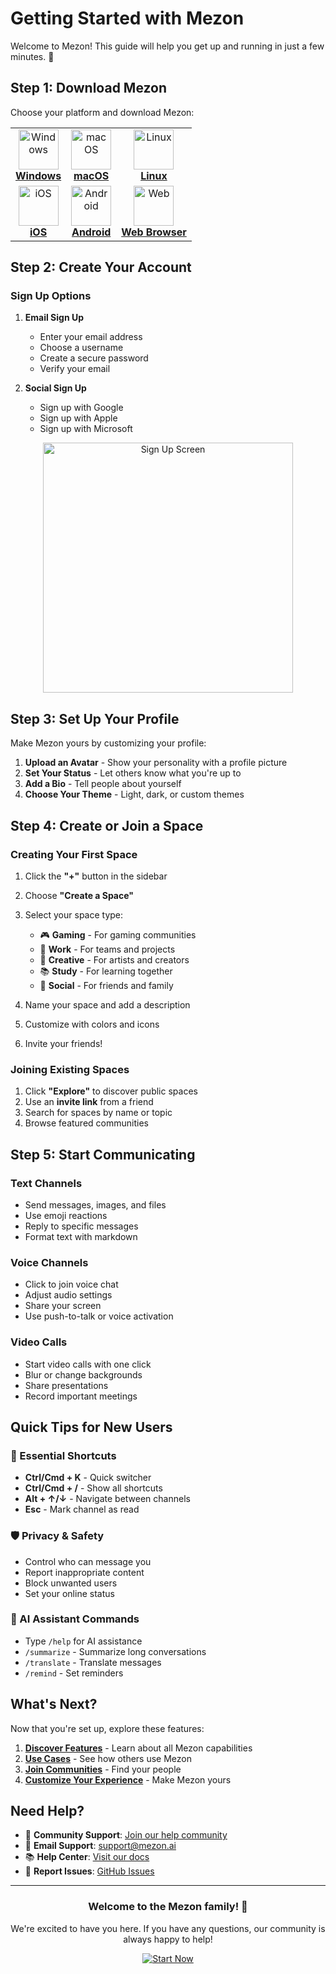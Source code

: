 # Getting Started with Mezon

Welcome to Mezon! This guide will help you get up and running in just a few minutes. 🚀

## Step 1: Download Mezon

Choose your platform and download Mezon:

<div align="center">
  <table>
    <tr>
      <td align="center">
        <a href="https://mezon.ai/download/windows">
          <img src="../../assets/platforms/windows.png" alt="Windows" width="64">
          <br><strong>Windows</strong>
        </a>
      </td>
      <td align="center">
        <a href="https://mezon.ai/download/mac">
          <img src="../../assets/platforms/mac.png" alt="macOS" width="64">
          <br><strong>macOS</strong>
        </a>
      </td>
      <td align="center">
        <a href="https://mezon.ai/download/linux">
          <img src="../../assets/platforms/linux.png" alt="Linux" width="64">
          <br><strong>Linux</strong>
        </a>
      </td>
    </tr>
    <tr>
      <td align="center">
        <a href="https://mezon.ai/download/ios">
          <img src="../../assets/platforms/ios.png" alt="iOS" width="64">
          <br><strong>iOS</strong>
        </a>
      </td>
      <td align="center">
        <a href="https://mezon.ai/download/android">
          <img src="../../assets/platforms/android.png" alt="Android" width="64">
          <br><strong>Android</strong>
        </a>
      </td>
      <td align="center">
        <a href="https://mezon.ai">
          <img src="../../assets/platforms/web.png" alt="Web" width="64">
          <br><strong>Web Browser</strong>
        </a>
      </td>
    </tr>
  </table>
</div>

## Step 2: Create Your Account

### Sign Up Options

1. **Email Sign Up**
   - Enter your email address
   - Choose a username
   - Create a secure password
   - Verify your email

2. **Social Sign Up**
   - Sign up with Google
   - Sign up with Apple
   - Sign up with Microsoft

<div align="center">
  <img src="../../assets/screenshots/signup.png" alt="Sign Up Screen" width="400">
</div>

## Step 3: Set Up Your Profile

Make Mezon yours by customizing your profile:

1. **Upload an Avatar** - Show your personality with a profile picture
2. **Set Your Status** - Let others know what you're up to
3. **Add a Bio** - Tell people about yourself
4. **Choose Your Theme** - Light, dark, or custom themes

## Step 4: Create or Join a Space

### Creating Your First Space

1. Click the **"+"** button in the sidebar
2. Choose **"Create a Space"**
3. Select your space type:
   - 🎮 **Gaming** - For gaming communities
   - 💼 **Work** - For teams and projects
   - 🎨 **Creative** - For artists and creators
   - 📚 **Study** - For learning together
   - 👥 **Social** - For friends and family

4. Name your space and add a description
5. Customize with colors and icons
6. Invite your friends!

### Joining Existing Spaces

1. Click **"Explore"** to discover public spaces
2. Use an **invite link** from a friend
3. Search for spaces by name or topic
4. Browse featured communities

## Step 5: Start Communicating

### Text Channels
- Send messages, images, and files
- Use emoji reactions
- Reply to specific messages
- Format text with markdown

### Voice Channels
- Click to join voice chat
- Adjust audio settings
- Share your screen
- Use push-to-talk or voice activation

### Video Calls
- Start video calls with one click
- Blur or change backgrounds
- Share presentations
- Record important meetings

## Quick Tips for New Users

### 🎯 Essential Shortcuts
- **Ctrl/Cmd + K** - Quick switcher
- **Ctrl/Cmd + /** - Show all shortcuts
- **Alt + ↑/↓** - Navigate between channels
- **Esc** - Mark channel as read

### 🛡️ Privacy & Safety
- Control who can message you
- Report inappropriate content
- Block unwanted users
- Set your online status

### 🤖 AI Assistant Commands
- Type `/help` for AI assistance
- `/summarize` - Summarize long conversations
- `/translate` - Translate messages
- `/remind` - Set reminders

## What's Next?

Now that you're set up, explore these features:

1. **[Discover Features](FEATURES.md)** - Learn about all Mezon capabilities
2. **[Use Cases](USE_CASES.md)** - See how others use Mezon
3. **[Join Communities](https://mezon.ai/explore)** - Find your people
4. **[Customize Your Experience](https://mezon.ai/settings)** - Make Mezon yours

## Need Help?

- 💬 **Community Support**: [Join our help community](https://mezon.ai/invite/1840696977034055680)
- 📧 **Email Support**: support@mezon.ai
- 📚 **Help Center**: [Visit our docs](https://docs.mezon.ai)
- 🐛 **Report Issues**: [GitHub Issues](https://github.com/mezonai/mezon/issues)

---

<div align="center">
  <h3>Welcome to the Mezon family! 🎉</h3>
  <p>We're excited to have you here. If you have any questions, our community is always happy to help!</p>
  
  <a href="https://mezon.ai">
    <img src="https://img.shields.io/badge/Start%20Using%20Mezon-Now!-success?style=for-the-badge" alt="Start Now">
  </a>
</div>